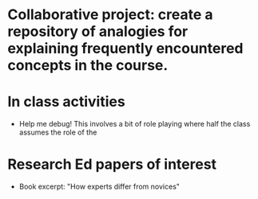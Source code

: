 # Collaborative project: create a repository of analogies for explaining frequently encountered concepts in the course.

# In class activities

* Help me debug! This involves a bit of role playing where half the class assumes the role of the


# Research Ed papers of interest

* Book excerpt: "How experts differ from novices"
